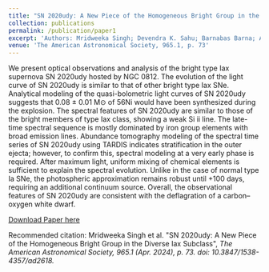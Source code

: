 ```yaml
---
title: "SN 2020udy: A New Piece of the Homogeneous Bright Group in the Diverse Iax Subclass"
collection: publications
permalink: /publication/paper1
excerpt: 'Authors: Mridweeka Singh; Devendra K. Sahu; Barnabas Barna; Anjasha Gangopadhyay; Raya Dastidar; Rishabh Singh Teja; Kuntal Misra; D. Andrew Howell; Xiaofeng Wang; Jun Mo; Shengyu Yan; Daichi Hiramatsu; Craig Pellegrino; G. C. Anupama; Arti Joshi; K. Azalee Bostroem; Jamison Burke; Curtis McCully; Rama Subramanian V; Gaici Li; Gaobo Xi; Xin Li; Zhitong Li; Shubham Srivastav; Hyobin Im; Anirban Dutta'
venue: 'The American Astronomical Society, 965.1, p. 73'
---
```


We present optical observations and analysis of the bright type Iax supernova SN 2020udy hosted by NGC 0812. The evolution of the light curve of SN 2020udy is similar to that of other bright type Iax SNe. Analytical modeling of the quasi-bolometric light curves of SN 2020udy suggests that 0.08 ± 0.01 M⊙ of 56Ni would have been synthesized during the explosion. The spectral features of SN 2020udy are similar to those of the bright members of type Iax class, showing a weak Si ii line. The late-time spectral sequence is mostly dominated by iron group elements with broad emission lines. Abundance tomography modeling of the spectral time series of SN 2020udy using TARDIS indicates stratification in the outer ejecta; however, to confirm this, spectral modeling at a very early phase is required. After maximum light, uniform mixing of chemical elements is sufficient to explain the spectral evolution. Unlike in the case of normal type Ia SNe, the photospheric approximation remains robust until +100 days, requiring an additional continuum source. Overall, the observational features of SN 2020udy are consistent with the deflagration of a carbon–oxygen white dwarf.

[Download Paper here](https://iopscience.iop.org/article/10.3847/1538-4357/ad2618)

Recommended citation: Mridweeka Singh et al. "SN 2020udy: A New Piece of the Homogeneous Bright Group in the Diverse Iax Subclass", <i>The American Astronomical Society<i>, 965.1 (Apr. 2024), p. 73. doi: 10.3847/1538-4357/ad2618.
